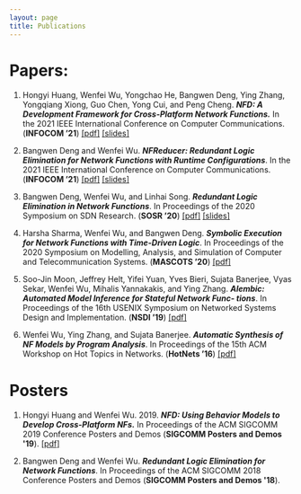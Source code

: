 ```yaml
---
layout: page
title: Publications
---
```

# Papers:

1. Hongyi Huang, Wenfei Wu, Yongchao He, Bangwen Deng, Ying Zhang, Yongqiang Xiong, Guo Chen, Yong Cui, and Peng Cheng. ***NFD: A Development Framework for Cross-Platform Network Functions.*** In the 2021 IEEE International Conference on Computer Communications. (**INFOCOM ’21**) [[pdf]](/files/2021_INFOCOM_NFD.pdf) [[slides]](/files/NFD_INFOCOM21_slides.pdf)

2. Bangwen Deng and Wenfei Wu. ***NFReducer: Redundant Logic Elimination for Network Functions with Runtime Configurations***. In the 2021 IEEE International Conference on Computer Communications. (**INFOCOM ’21**) [[pdf]](/files/2021_INFOCOM_NFReducer.pdf) [[slides]](/files/21-INFOCOM-NFReducer.pdf)

3. Bangwen Deng, Wenfei Wu, and Linhai Song. ***Redundant Logic Elimination in Network Functions***. In Proceedings of the 2020 Symposium on SDN Research. (**SOSR ’20**) [[pdf]](/files/2020-SOSR-NFReducer.pdf) [[slides]](/files/NFReducer-SOSR2020.pdf)

4. Harsha Sharma, Wenfei Wu, and Bangwen Deng. ***Symbolic Execution for Network Functions with Time-Driven Logic***. In Proceedings of the 2020 Symposium on Modelling, Analysis, and Simulation of Computer and Telecommunication Systems. (**MASCOTS ’20**) [[pdf]](/files/Harsha-NF_SE.pdf)

5. Soo-Jin Moon, Jeffrey Helt, Yifei Yuan, Yves Bieri, Sujata Banerjee, Vyas Sekar, Wenfei Wu, Mihalis Yannakakis, and Ying Zhang. ***Alembic: Automated Model Inference for Stateful Network Func- tions***. In Proceedings of the 16th USENIX Symposium on Networked Systems Design and Implementation. (**NSDI ’19**) [[pdf]](/files/2019_NSDI_Alembic.pdf)

6. Wenfei Wu, Ying Zhang, and Sujata Banerjee. ***Automatic Synthesis of NF Models by Program Analysis***. In Proceedings of the 15th ACM Workshop on Hot Topics in Networks. (**HotNets ’16**) [[pdf]](/files/2016_HotNets_NFactor.pdf)


# Posters

1. Hongyi Huang and Wenfei Wu. 2019. ***NFD: Using Behavior Models to Develop Cross-Platform NFs.*** In Proceedings of the ACM SIGCOMM 2019 Conference Posters and Demos (**SIGCOMM Posters and Demos '19**).  [[pdf]](/files/NFD_sigcomm19.pdf)

2. Bangwen Deng and Wenfei Wu. ***Redundant Logic Elimination for Network Functions***. In Proceedings of the ACM SIGCOMM 2018 Conference Posters and Demos (**SIGCOMM Posters and Demos '18**).


   <br/>
